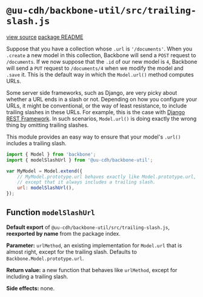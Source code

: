 # `@uu-cdh/backbone-util/src/trailing-slash.js`

[view source](https://github.com/CentreForDigitalHumanities/backbone-util/tree/main/src/trailing-slash.js)
[package README](../README.md)

Suppose that you have a collection whose `.url` is `'/documents'`. When you `.create` a new model in this collection, Backbone will send a `POST` request to `/documents`. If we now suppose that the `.id` of our new model is `4`, Backbone will send a `PUT` request to `/documents/4` when we modify the model and `.save` it. This is the default way in which the `Model.url()` method computes URLs.

Some server side frameworks, such as Django, are very picky about whether a URL ends in a slash or not. Depending on how you configure your URLs, it might be conventional, or the way of least resistance, to include trailing slashes in these URLs. For example, this is the case with [Django REST Framework][drf]. In such scenarios, `Model.url()` is doing exactly the wrong thing by omitting trailing slashes.

This module provides an easy way to ensure that your model's `.url()` includes a trailing slash.

``` javascript
import { Model } from 'backbone';
import { modelSlashUrl } from '@uu-cdh/backbone-util';

var MyModel = Model.extend({
    // MyModel.prototype.url behaves exactly like Model.prototype.url,
    // except that it always includes a trailing slash.
    url: modelSlashUrl(),
});
```

[drf]: https://www.django-rest-framework.org/

## Function `modelSlashUrl`

**Default export** of `@uu-cdh/backbone-util/src/trailing-slash.js`, **reexported by name** from the package index.

**Parameter:** `urlMethod`, an existing implementation for `Model.url` that is almost right, except for the trailing slash. Defaults to `Backbone.Model.prototype.url`.

**Return value:** a new function that behaves like `urlMethod`, except for including a trailing slash.

**Side effects:** none.
